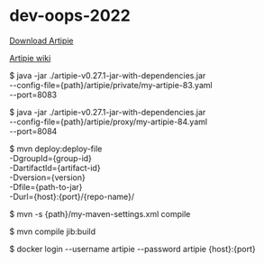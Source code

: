 # dev-oops-2022

[Download Artipie](https://github.com/artipie/artipie/releases)

[Artipie wiki](https://github.com/artipie/artipie/wiki)

$ java -jar ./artipie-v0.27.1-jar-with-dependencies.jar \
	--config-file={path}/artipie/private/my-artipie-83.yaml \
	--port=8083


$ java -jar ./artipie-v0.27.1-jar-with-dependencies.jar \
	--config-file={path}/artipie/proxy/my-artipie-84.yaml \
	--port=8084

$ mvn deploy:deploy-file \
	-DgroupId={group-id} \
	-DartifactId={artifact-id} \
	-Dversion={version} \
	-Dfile={path-to-jar} \
	-Durl={host}:{port}/{repo-name}/

$ mvn -s {path}/my-maven-settings.xml compile

$ mvn compile jib:build

$ docker login --username artipie --password artipie {host}:{port}
